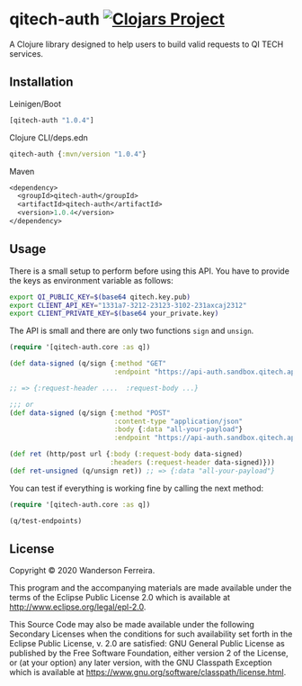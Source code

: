 # qitech-auth [![Clojars Project](https://img.shields.io/clojars/v/qitech-auth.svg)](https://clojars.org/qitech-auth)

A Clojure library designed to help users to build valid
requests to QI TECH services.

## Installation

Leinigen/Boot

```clj
[qitech-auth "1.0.4"]
```

Clojure CLI/deps.edn
```clj
qitech-auth {:mvn/version "1.0.4"}
```

Maven
```clj
<dependency>
  <groupId>qitech-auth</groupId>
  <artifactId>qitech-auth</artifactId>
  <version>1.0.4</version>
</dependency>
```

## Usage

There is a small setup to perform before using this API. You
have to provide the keys as environment variable as follows:

```bash
export QI_PUBLIC_KEY=$(base64 qitech.key.pub)
export CLIENT_API_KEY="1331a7-3212-23123-3102-231axcaj2312"
export CLIENT_PRIVATE_KEY=$(base64 your_private.key)
```

The API is small and there are only two functions `sign` and `unsign`.

```clj
(require '[qitech-auth.core :as q])

(def data-signed (q/sign {:method "GET"
                          :endpoint "https://api-auth.sandbox.qitech.app/test/{api-key}"}))

;; => {:request-header ....  :request-body ...}

;;; or
(def data-signed (q/sign {:method "POST"
                          :content-type "application/json"
                          :body {:data "all-your-payload"}
                          :endpoint "https://api-auth.sandbox.qitech.app/test/{api-key}"}))

(def ret (http/post url {:body (:request-body data-signed)
                         :headers (:request-header data-signed)}))
(def ret-unsigned (q/unsign ret)) ;; => {:data "all-your-payload"}
```

You can test if everything is working fine by calling the next method:

```clj
(require '[qitech-auth.core :as q])

(q/test-endpoints)
```


## License

Copyright © 2020 Wanderson Ferreira.

This program and the accompanying materials are made available under the
terms of the Eclipse Public License 2.0 which is available at
http://www.eclipse.org/legal/epl-2.0.

This Source Code may also be made available under the following Secondary
Licenses when the conditions for such availability set forth in the Eclipse
Public License, v. 2.0 are satisfied: GNU General Public License as published by
the Free Software Foundation, either version 2 of the License, or (at your
option) any later version, with the GNU Classpath Exception which is available
at https://www.gnu.org/software/classpath/license.html.
